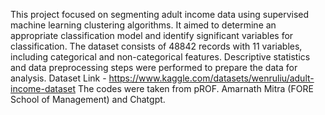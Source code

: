 This project focused on segmenting adult income data using supervised machine learning clustering algorithms. It aimed to determine an appropriate classification model and identify significant variables for classification. The dataset consists of 48842 records with 11 variables, including categorical and non-categorical features. Descriptive statistics and data preprocessing steps were performed to prepare the data for analysis.
Dataset Link - https://www.kaggle.com/datasets/wenruliu/adult-income-dataset
The codes were taken from pROF. Amarnath Mitra (FORE School of Management) and Chatgpt.

